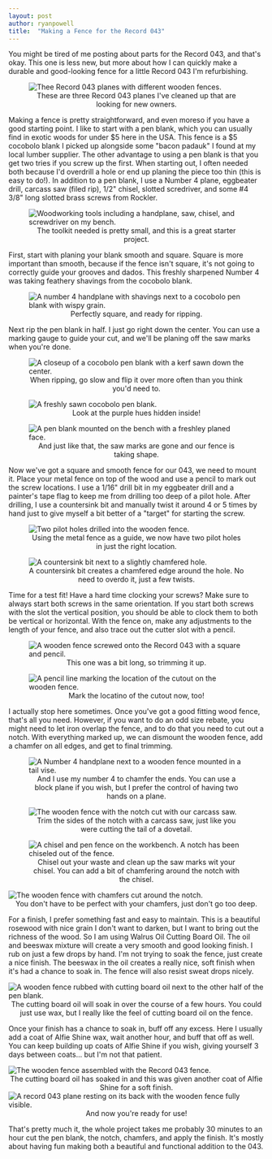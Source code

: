 ```yaml
---
layout: post
author: ryanpowell
title:  "Making a Fence for the Record 043"
---
```


You might be tired of me posting about parts for the Record 043, and that's okay.  This one is less new, but more about how I can quickly make a durable and good-looking fence for a little Record 043 I'm refurbishing.

<figure>
<img src="/assets/images/record-043-fence/00-trio-of-043s.jpeg" alt="Thee Record 043 planes with different wooden fences."/>
<figcaption align = "center">These are three Record 043 planes I've cleaned up that are looking for new owners.</figcaption>
</figure>

Making a fence is pretty straightforward, and even moreso if you have a good starting point.  I like to start with a pen blank, which you can usually find in exotic woods for under $5 here in the USA.  This fence is a $5 cocobolo blank I picked up alongside some "bacon padauk" I found at my local lumber supplier.  The other advantage to using a pen blank is that you get two tries if you screw up the first.  When starting out, I often needed both because I'd overdrill a hole or end up planing the piece too thin (this is easy to do!).  In addition to a pen blank, I use a Number 4 plane, eggbeater drill, carcass saw (filed rip), 1/2" chisel, slotted scredriver, and some #4 3/8" long slotted brass screws from Rockler.

<figure>
<img src="/assets/images/record-043-fence/01-tools.jpeg" alt="Woodworking tools including a handplane, saw, chisel, and screwdriver on my bench."/>
<figcaption align = "center">The toolkit needed is pretty small, and this is a great starter project.</figcaption>
</figure>

First, start with planing your blank smooth and square.  Square is more important than smooth, because if the fence isn't square, it's not going to correctly guide your grooves and dados.  This freshly sharpened Number 4 was taking feathery shavings from the cocobolo blank.

<figure>
<img src="/assets/images/record-043-fence/02-planing.jpeg" alt="A number 4 handplane with shavings next to a cocobolo pen blank with wispy grain."/>
<figcaption align = "center">Perfectly square, and ready for ripping.</figcaption>
</figure>

Next rip the pen blank in half.  I just go right down the center.  You can use a marking gauge to guide your cut, and we'll be planing off the saw marks when you're done.

<figure>
<img src="/assets/images/record-043-fence/03-ripping.jpeg" alt="A closeup of a cocobolo pen blank with a kerf sawn down the center."/>
<figcaption align = "center">When ripping, go slow and flip it over more often than you think you'd need to.</figcaption>
</figure>
<figure>
<img src="/assets/images/record-043-fence/04-split.jpeg" alt="A freshly sawn cocobolo pen blank."/>
<figcaption align = "center">Look at the purple hues hidden inside!</figcaption>
</figure>
<figure>
<img src="/assets/images/record-043-fence/05-smoothing.jpeg" alt="A pen blank mounted on the bench with a freshley planed face."/>
<figcaption align = "center">And just like that, the saw marks are gone and our fence is taking shape.</figcaption>
</figure>


Now we've got a square and smooth fence for our 043, we need to mount it.  Place your metal fence on top of the wood and use a pencil to mark out the screw locations.  I use a 1/16" drill bit in my eggbeater drill and a painter's tape flag to keep me from drilling too deep of a pilot hole.  After drilling, I use a countersink bit and manually twist it around 4 or 5 times by hand just to give myself a bit better of a "target" for starting the screw.

<figure>
<img src="/assets/images/record-043-fence/06-drilling.jpeg" alt="Two pilot holes drilled into the wooden fence."/>
<figcaption align = "center">Using the metal fence as a guide, we now have two pilot holes in just the right location.</figcaption>
</figure>
<figure>
<img src="/assets/images/record-043-fence/07-countersink.jpeg" alt="A countersink bit next to a slightly chamfered hole."/>
<figcaption align = "center">A countersink bit creates a chamfered edge around the hole.  No need to overdo it, just a few twists.</figcaption>
</figure>

Time for a test fit!  Have a hard time clocking your screws?  Make sure to always start both screws in the same orientation.  If you start both screws with the slot the vertical position, you should be able to clock them to both be vertical or horizontal.  With the fence on, make any adjustments to the length of your fence, and also trace out the cutter slot with a pencil.

<figure>
<img src="/assets/images/record-043-fence/08-fit-and-marking.jpeg" alt="A wooden fence screwed onto the Record 043 with a square and pencil."/>
<figcaption align = "center">This one was a bit long, so trimming it up.</figcaption>
</figure>
<figure>
<img src="/assets/images/record-043-fence/09-marking-the-cutout.jpeg" alt="A pencil line marking the location of the cutout on the wooden fence."/>
<figcaption align = "center">Mark the locatino of the cutout now, too!</figcaption>
</figure>

I actually stop here sometimes.  Once you've got a good fitting wood fence, that's all you need.  However, if you want to do an odd size rebate, you might need to let iron overlap the fence, and to do that you need to cut out a notch.  With everything marked up, we can dismount the wooden fence, add a chamfer on all edges, and get to final trimming.

<figure>
<img src="/assets/images/record-043-fence/10-chamfer.jpeg" alt="A Number 4 handplane next to a wooden fence mounted in a tail vise."/>
<figcaption align = "center">And I use my number 4 to chamfer the ends.  You can use a block plane if you wish, but I prefer the control of having two hands on a plane.</figcaption>
</figure>
<figure>
<img src="/assets/images/record-043-fence/11-sawing.jpeg" alt="The wooden fence with the notch cut with our carcass saw."/>
<figcaption align = "center">Trim the sides of the notch with a carcass saw, just like you were cutting the tail of a dovetail.</figcaption>
</figure>
<figure>
<img src="/assets/images/record-043-fence/12-chiseling.jpeg" alt="A chisel and pen fence on the workbench.  A notch has been chiseled out of the fence."/>
<figcaption align = "center">Chisel out your waste and clean up the saw marks wit your chisel.  You can add a bit of chamfering around the notch with the chisel.</figcaption>
</figure>
<img src="/assets/images/record-043-fence/13-more-chamfers.jpeg" alt="The wooden fence with chamfers cut around the notch."/>
<figcaption align = "center">You don't have to be perfect with your chamfers, just don't go too deep.</figcaption>
</figure>

For a finish, I prefer something fast and easy to maintain.  This is a beautiful rosewood with nice grain I don't want to darken, but I want to bring out the richness of the wood.  So I am using Walrus Oil Cutting Board Oil.  The oil and beeswax mixture will create a very smooth and good looking finish.  I rub on just a few drops by hand.  I'm not trying to soak the fence, just create a nice finish.  The beeswax in the oil creates a really nice, soft finish when it's had a chance to soak in.  The fence will also resist sweat drops nicely.

<img src="/assets/images/record-043-fence/14-oil.jpeg" alt="A wooden fence rubbed with cutting board oil next to the other half of the pen blank."/>
<figcaption align = "center">The cutting board oil will soak in over the course of a few hours.  You could just use wax, but I really like the feel of cutting board oil on the fence.</figcaption>
</figure>

Once your finish has a chance to soak in, buff off any excess.  Here I usually add a coat of Alfie Shine wax, wait another hour, and buff that off as well.  You can keep building up coats of Alfie Shine if you wish, giving yourself 3 days between coats... but I'm not that patient.

<img src="/assets/images/record-043-fence/15-final-fit.jpeg" alt="The wooden fence assembled with the Record 043 fence."/>
<figcaption align = "center">The cutting board oil has soaked in and this was given another coat of Alfie Shine for a soft finish.</figcaption>
</figure>
<img src="/assets/images/record-043-fence/16-in-the-plane.jpeg" alt="A record 043 plane resting on its back with the wooden fence fully visible."/>
<figcaption align = "center">And now you're ready for use!</figcaption>
</figure>

That's pretty much it, the whole project takes me probably 30 minutes to an hour cut the pen blank, the notch, chamfers, and apply the finish.  It's mostly about having fun making both a beautiful and functional addition to the 043.

